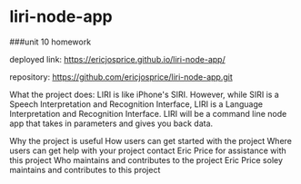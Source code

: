# liri-node-app
###unit 10 homework

deployed link:  https://ericjosprice.github.io/liri-node-app/

repository: https://github.com/ericjosprice/liri-node-app.git


What the project does:
    LIRI is like iPhone's SIRI. However, while SIRI is a Speech Interpretation and Recognition Interface, LIRI is a Language Interpretation and Recognition Interface. LIRI will be a command line node app that takes in parameters and gives you back data.

Why the project is useful
How users can get started with the project
Where users can get help with your project
    contact Eric Price for assistance with this project
Who maintains and contributes to the project
    Eric Price soley maintains and contributes to this project
